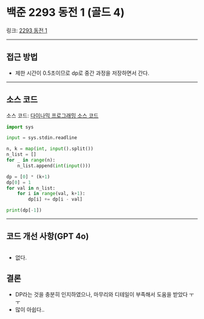 # 백준 2293 동전 1 (골드 4)

링크: [2293 동전 1](https://www.acmicpc.net/problem/2293)

---

## 접근 방법

- 제한 시간이 0.5초이므로 dp로 중간 과정을 저장하면서 간다.

---

## 소스 코드

소스 코드: [다이나믹 프로그래밍 소스 코드](https://www.acmicpc.net/source/94301422)

```python
import sys

input = sys.stdin.readline

n, k = map(int, input().split())
n_list = []
for _ in range(n):
    n_list.append(int(input()))

dp = [0] * (k+1)
dp[0] = 1
for val in n_list:
    for i in range(val, k+1):
        dp[i] += dp[i - val]

print(dp[-1])
```

---

## 코드 개선 사항(GPT 4o)

```python
```

- 없다.

## 결론

- DP라는 것을 충분히 인지하였으나, 마무리와 디테일이 부족해서 도움을 받았다 ㅜㅜ
- 많이 아쉽다..
